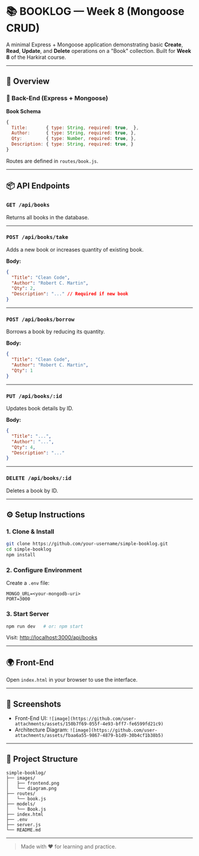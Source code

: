 


# 📚 BOOKLOG — Week 8 (Mongoose CRUD)

A minimal Express + Mongoose application demonstrating basic **Create**, **Read**, **Update**, and **Delete** operations on a "Book" collection. Built for **Week 8** of the Harkirat course.

---

## 🚀 Overview

### 🔧 Back-End (Express + Mongoose)

**Book Schema**
```js
{
  Title:       { type: String, required: true,  },
  Author:      { type: String, required: true, },
  Qty:         { type: Number, required: true, },
  Description: { type: String, required: true, }
}
````

Routes are defined in `routes/book.js`.

---

## 📦 API Endpoints

### `GET /api/books`

Returns all books in the database.

---

### `POST /api/books/take`

Adds a new book or increases quantity of existing book.

**Body:**

```json
{
  "Title": "Clean Code",
  "Author": "Robert C. Martin",
  "Qty": 2,
  "Description": "..." // Required if new book
}
```

---

### `POST /api/books/borrow`

Borrows a book by reducing its quantity.

**Body:**

```json
{
  "Title": "Clean Code",
  "Author": "Robert C. Martin",
  "Qty": 1
}
```

---

### `PUT /api/books/:id`

Updates book details by ID.

**Body:**

```json
{
  "Title": "...",
  "Author": "...",
  "Qty": 4,
  "Description": "..."
}
```

---

### `DELETE /api/books/:id`

Deletes a book by ID.

---

## ⚙️ Setup Instructions

### 1. Clone & Install

```bash
git clone https://github.com/your-username/simple-booklog.git
cd simple-booklog
npm install
```

### 2. Configure Environment

Create a `.env` file:

```env
MONGO_URL=<your-mongodb-uri>
PORT=3000
```

### 3. Start Server

```bash
npm run dev   # or: npm start
```

Visit: [http://localhost:3000/api/books](http://localhost:3000/api/books)

---

## 🌍 Front-End

Open `index.html` in your browser to use the interface.

---

## 📸 Screenshots

* Front-End UI: `![image](https://github.com/user-attachments/assets/150b7f69-055f-4e93-bff7-fe6599fd21c9)
`
* Architecture Diagram: `![image](https://github.com/user-attachments/assets/fbaa6a55-9867-4879-b1d9-30b4cf1b38b5)
`

---

## 📁 Project Structure

```
simple-booklog/
├── images/
│   ├── frontend.png
│   └── diagram.png
├── routes/
│   └── book.js
├── models/
│   └── Book.js
├── index.html
├── .env
├── server.js
└── README.md
```

---

> Made with ❤️ for learning and practice.


